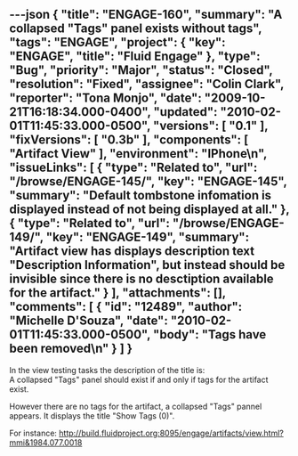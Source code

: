 ---json
{
  "title": "ENGAGE-160",
  "summary": "A collapsed \"Tags\" panel exists without tags",
  "tags": "ENGAGE",
  "project": {
    "key": "ENGAGE",
    "title": "Fluid Engage"
  },
  "type": "Bug",
  "priority": "Major",
  "status": "Closed",
  "resolution": "Fixed",
  "assignee": "Colin Clark",
  "reporter": "Tona Monjo",
  "date": "2009-10-21T16:18:34.000-0400",
  "updated": "2010-02-01T11:45:33.000-0500",
  "versions": [
    "0.1"
  ],
  "fixVersions": [
    "0.3b"
  ],
  "components": [
    "Artifact View"
  ],
  "environment": "IPhone\n",
  "issueLinks": [
    {
      "type": "Related to",
      "url": "/browse/ENGAGE-145/",
      "key": "ENGAGE-145",
      "summary": "Default tombstone infomation is displayed instead of not being displayed at all."
    },
    {
      "type": "Related to",
      "url": "/browse/ENGAGE-149/",
      "key": "ENGAGE-149",
      "summary": "Artifact view has displays description text \"Description Information\", but instead should be invisible since there is no desctiption available for the artifact."
    }
  ],
  "attachments": [],
  "comments": [
    {
      "id": "12489",
      "author": "Michelle D'Souza",
      "date": "2010-02-01T11:45:33.000-0500",
      "body": "Tags have been removed\n"
    }
  ]
}
---
In the view testing tasks the description of the title is:\
A collapsed "Tags" panel should exist if and only if tags for the artifact exist.

However there are no tags for the artifact, a collapsed "Tags" pannel appears. It displays the title "Show Tags (0)".

For instance: <http://build.fluidproject.org:8095/engage/artifacts/view.html?mmi&1984.077.0018>

        